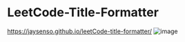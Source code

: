 # LeetCode-Title-Formatter
https://jaysenso.github.io/leetCode-title-formatter/
![image](https://github.com/Jaysenso/LeetCode-Title-Formatter/assets/105051750/3f401f7e-6815-467e-b252-b1f375e55b34)
